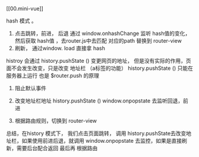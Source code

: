 [[00.mini-vue]]

hash 模式 。
1. 点击跳转，前进， 后退
   通过 window.onhashChange 监听 hash值的变化，然后获取 hash值 ，去router.js中去匹配 对应的path 替换到 router-view
2. 刷新， 通过window. load 直接拿 hash

histroy
会通过  history.pushState () 变更网页的地址， 但是没有实际的作用，页面不会发生改变，只是改变 地址栏  （a标签的功能）
history.pushState () 只能在服务器上运行
也是 $router.push 的原理
1.  阻止默认事件
2. 改变地址栏地址
	history.pushState () 
	window.onpopstate 去监听回退，前进	
	
3. 根据路由规则，切换到 router-view
	
	
	
总结，在history 模式下， 我们点击页面跳转， 调用 history.pushState去改变地址栏，如果使用前进后退，就调用 window.onpopstate 去监控，如果是直接刷新，需要后台配合返回
最后再 根据路由

	
	


 

